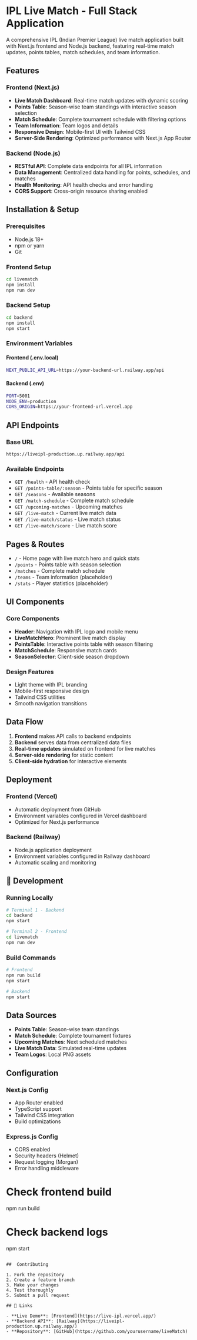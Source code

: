 # IPL Live Match - Full Stack Application

A comprehensive IPL (Indian Premier League) live match application built with Next.js frontend and Node.js backend, featuring real-time match updates, points tables, match schedules, and team information.

##  Features

### Frontend (Next.js)
- **Live Match Dashboard**: Real-time match updates with dynamic scoring
- **Points Table**: Season-wise team standings with interactive season selection
- **Match Schedule**: Complete tournament schedule with filtering options
- **Team Information**: Team logos and details
- **Responsive Design**: Mobile-first UI with Tailwind CSS
- **Server-Side Rendering**: Optimized performance with Next.js App Router

### Backend (Node.js)
- **RESTful API**: Complete data endpoints for all IPL information
- **Data Management**: Centralized data handling for points, schedules, and matches
- **Health Monitoring**: API health checks and error handling
- **CORS Support**: Cross-origin resource sharing enabled

##  Installation & Setup

### Prerequisites
- Node.js 18+ 
- npm or yarn
- Git

### Frontend Setup
```bash
cd livematch
npm install
npm run dev
```

### Backend Setup
```bash
cd backend
npm install
npm start
```

### Environment Variables

#### Frontend (.env.local)
```bash
NEXT_PUBLIC_API_URL=https://your-backend-url.railway.app/api
```

#### Backend (.env)
```bash
PORT=5001
NODE_ENV=production
CORS_ORIGIN=https://your-frontend-url.vercel.app
```

##  API Endpoints

### Base URL
```
https://liveipl-production.up.railway.app/api
```

### Available Endpoints
- `GET /health` - API health check
- `GET /points-table/:season` - Points table for specific season
- `GET /seasons` - Available seasons
- `GET /match-schedule` - Complete match schedule
- `GET /upcoming-matches` - Upcoming matches
- `GET /live-match` - Current live match data
- `GET /live-match/status` - Live match status
- `GET /live-match/score` - Live match score

##  Pages & Routes

- `/` - Home page with live match hero and quick stats
- `/points` - Points table with season selection
- `/matches` - Complete match schedule
- `/teams` - Team information (placeholder)
- `/stats` - Player statistics (placeholder)

##  UI Components

### Core Components
- **Header**: Navigation with IPL logo and mobile menu
- **LiveMatchHero**: Prominent live match display
- **PointsTable**: Interactive points table with season filtering
- **MatchSchedule**: Responsive match cards
- **SeasonSelector**: Client-side season dropdown

### Design Features
- Light theme with IPL branding
- Mobile-first responsive design
- Tailwind CSS utilities
- Smooth navigation transitions

##  Data Flow

1. **Frontend** makes API calls to backend endpoints
2. **Backend** serves data from centralized data files
3. **Real-time updates** simulated on frontend for live matches
4. **Server-side rendering** for static content
5. **Client-side hydration** for interactive elements

##  Deployment

### Frontend (Vercel)
- Automatic deployment from GitHub
- Environment variables configured in Vercel dashboard
- Optimized for Next.js performance

### Backend (Railway)
- Node.js application deployment
- Environment variables configured in Railway dashboard
- Automatic scaling and monitoring

## 🧪 Development

### Running Locally
```bash
# Terminal 1 - Backend
cd backend
npm start

# Terminal 2 - Frontend
cd livematch
npm run dev
```

### Build Commands
```bash
# Frontend
npm run build
npm start

# Backend
npm start
```

##  Data Sources

- **Points Table**: Season-wise team standings
- **Match Schedule**: Complete tournament fixtures
- **Upcoming Matches**: Next scheduled matches
- **Live Match Data**: Simulated real-time updates
- **Team Logos**: Local PNG assets

## Configuration

### Next.js Config
- App Router enabled
- TypeScript support
- Tailwind CSS integration
- Build optimizations

### Express.js Config
- CORS enabled
- Security headers (Helmet)
- Request logging (Morgan)
- Error handling middleware

# Check frontend build
npm run build

# Check backend logs
npm start
```

##  Contributing

1. Fork the repository
2. Create a feature branch
3. Make your changes
4. Test thoroughly
5. Submit a pull request

## 🔗 Links

- **Live Demo**: [Frontend](https://live-ipl.vercel.app/)
- **Backend API**: [Railway](https://liveipl-production.up.railway.app/)
- **Repository**: [GitHub](https://github.com/yourusername/liveMatch)
